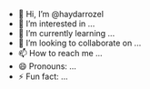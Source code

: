 - 👋 Hi, I’m @haydarrozel
- 👀 I’m interested in ...
- 🌱 I’m currently learning ...
- 💞️ I’m looking to collaborate on ...
- 📫 How to reach me ...
- 😄 Pronouns: ...
- ⚡ Fun fact: ...

<!---
haydarrozel/haydarrozel is a ✨ special ✨ repository because its `README.md` (this file) appears on your GitHub profile.
You can click the Preview link to take a look at your changes.
--->
